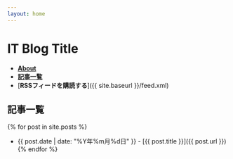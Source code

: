```yaml
---
layout: home
---
```


# IT Blog Title

- [**About**](/about)
- [**記事一覧**](/)
- [**RSSフィードを購読する**]({{ site.baseurl }}/feed.xml)

## 記事一覧
{% for post in site.posts %}
- {{ post.date | date: "%Y年%m月%d日" }} - [{{ post.title }}]({{ post.url }})
{% endfor %}
